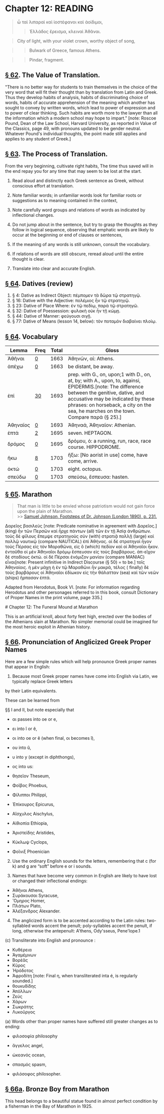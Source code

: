 # Chapter 12: READING 


> ὦ ταὶ λιπαραὶ καὶ ἰοστέφανοι καὶ ἀοίδιμοι,
>> Ἑλλάδος ἔρεισμα, κλειναὶ Ἀθᾶναι.

> City of light, with your violet crown, worthy object of song,

>> Bulwark of Greece, famous Athens.

>> Pindar, fragment.





## [§ 62](#para62). The Value of Translation.


"There is no better way
for students to train themselves in the choice of the very
word that will fit their thought than by translation from
Latin and Greek. Thus they develop habits of analysis,
habits of discriminating choice of words, habits of accurate
apprehension of the meaning which another has sought to
convey by written words, which lead to power of expression
and to power of clear thinking. Such habits are worth
more to the lawyer than all the information which a modern
school may hope to impart.” [note: Roscoe Pound, Dean of the Law School, Harvard University, as reported
in Value of the Classics, page 49, with pronouns updated to be gender neutral. Whatever Pound's individual thoughts, the point made still applies and applies to any student of Greek.]

## [§ 63](#para63). The Process of Translation.


From the very beginning, cultivate right habits, The time thus saved will in
the end repay you for any time that may seem to be lost
at the start.



1. Read aloud and distinctly each Greek sentence as Greek, without conscious effort at translation.

2. Note familiar words; in unfamiliar words look for familiar roots or suggestions as to meaning contained in the context,


<pb n="37"/>

3. Note carefully word groups and relations of words as indicated by inflectional changes.

4. Do not jump about in the sentence, but try to grasp the thoughts as they follow in logical sequence, observing that emphatic words are likely to occur at the beginning or end of clauses or sentences, 

5. If the meaning of any words is still unknown, consult the vocabulary.

6. If relations of words are still obscure, reread aloud until the entire thought is clear.

7. Translate into clear and accurate English.



## [§ 64](#para64). Datives (review)

1. § 4: Dative as Indirect Object:  πέμπομεν τὰ δῶρα τῷ στρατηγῷ.
2. § 16: Dative with the Adjective: πολέμιος ἦν τῷ στρατηγῷ.
3. § 23: Dative of Place Where: ἐν τῷ πεδίῳ, παρὰ τῷ στρατηγῶ.
4. § 32: Dative of Poessession: φυλακὴ οὐκ ἦν τῇ κώμῃ.
5. § 44: Dative of Manner: φεύγουσι σιγῇ.
6. § 77: Dative of Means (lesson 14, below): τὸν ποταμὸν διαβαίνει πλοίῳ.



## [§ 64](#para64). Vocabulary
| Lemma | Freq | Total | Gloss |
| --- | --- | --- | -- |
| Ἀθῆναι | [0](https://github.com/gregorycrane/CrosbySchaeffer2.0/tree/main/chaps/vocpassages/0011-002/Ἀθῆναι.md) | 1663 | Ἀθηνῶν, αἱ: Athens.
| ἀπέχω | [0](https://github.com/gregorycrane/CrosbySchaeffer2.0/tree/main/chaps/vocpassages/0011-002/ἀπέχω.md) | 1663 | be distant, be away.
| ἐπί | [30](https://github.com/gregorycrane/CrosbySchaeffer2.0/tree/main/chaps/vocpassages/0011-002/ἐπί.md) | 1693 | prep. with G., on, upon;1 with D., on, at, by; with A., upon, to, againsi, EPIDERMIS.[note: The difference between the genitive, dative, and accusative may be indicated by these phrases: on horseback, a city on the sea, he marches on the town. Compare παρά (§ 25).]
| Ἀθηναῖος | [0](https://github.com/gregorycrane/CrosbySchaeffer2.0/tree/main/chaps/vocpassages/0011-002/Ἀθηναῖος.md) | 1693 | Ἀθηναά, Ἀθηναῖον: Athenian.
| ἑπτά | [2](https://github.com/gregorycrane/CrosbySchaeffer2.0/tree/main/chaps/vocpassages/0011-002/ἑπτά.md) | 1695 | seven. HEPTAGON.
| δρόμος | [0](https://github.com/gregorycrane/CrosbySchaeffer2.0/tree/main/chaps/vocpassages/0011-002/δρόμος.md) | 1695 | δρόμου, ὁ: a running, run, race, race course. HIPPODROME.
| ἥκω | [8](https://github.com/gregorycrane/CrosbySchaeffer2.0/tree/main/chaps/vocpassages/0011-002/ἥκω.md) | 1703 | ἥξω: [No aorist in use] come, have come, arrive.
| ὀκτώ | [0](https://github.com/gregorycrane/CrosbySchaeffer2.0/tree/main/chaps/vocpassages/0011-002/ὀκτώ.md) | 1703 | eight. octopus.
| σπεύδω | [0](https://github.com/gregorycrane/CrosbySchaeffer2.0/tree/main/chaps/vocpassages/0011-002/σπεύδω.md) | 1703 | σπεύσω, ἔσπευσα: hasten.


## [§ 65](#para65). Marathon



 >  That man is little to be envied whose patriotism would not gain force upon the plain of Marathon.<br/>>> [Samuel Johnson, Footsteps of Dr. Johnson (London 1890), p. 231.](https://en.wikisource.org/wiki/Page:Footsteps_of_Dr._Johnson.djvu/295)




Δαρεῖος βασιλεὺς [note: Predicate nominative in agreement with Δαρεῖος.] (king) ἦν τῶν Περσῶν καὶ ἦρχε πάντων
(all) τῶν ἐν τῇ Ἀσίᾳ ἀνθρώπων. τοὺς δὲ φίλους ἔπεμψε
στρατηγοὺς σὺν (with) στρατιᾷ πολλῇ (large) καὶ πολλῷ ναυτικῷ (compare NAUTICAL) ἐπὶ Ἀθήνας. οἱ δὲ στρατηγοὶ ἦγον
τοὺς Πέρσας εἰς τὸν Μαραθῶνα, εἰς ὃ (which) πεδίον καὶ οἱ
Ἀθηναῖοι ἧκον. ἐνταῦθα οἱ μὲν Ἀθηναῖοι δρόμῳ ἔσπευσαν εἰς
τοὺς βαρβάρους. ἀπ-εῖχον δὲ σταδίους ὀκτώ. οἱ δὲ Πέρσαι ἐνόμιζον μανίαν (compare MANIAC) εἶναι[note: Present infinitive in Indirect Discourse (§ 50) = to be.] τοῖς Ἀθηναίοις.
ἡ μὲν μάχη ἡ ἐν τῷ Μαραθῶνι ἦν μακρά, τέλος ( finally) δὲ
τοὺς βαρβάρους οἱ Ἀθηναῖοι ἐδίωκον εἰς τὴν θάλατταν (sea)
καὶ τῶν νεῶν (ships) ἥρπασαν ἑπτά.



Adapted from Herodotus, Book VI.
<pb n="38"/>
[note: For information regarding Herodotus and other personages referred to in
this book, consult Dictionary of Proper Names in the print volume, page 335.]

<div type="textpart" subtype="para" n="65a">
# Chapter 12: The Funeral Mound at Marathon




This is an artificial knoll, about forty feet high, erected over the bodies of
the Athenians slain at Marathon. No simpler memorial could be imagined
for the most heroic exploit in Athenian history.

## [§ 66](#para66). Pronunciation of Anglicized Greek Proper Names


Here are a few simple rules which will help pronounce Greek proper names that appear in English:



1. Because most Greek proper names have come into English via Latin, we typically replace Greek letters


<pb n="39"/>
by their Latin equivalents.





These can be learned from

§§ I and II, but note especially that


- αι passes into oe or e, 
- ει into î or ê, 
- οι into oe or ê (when final, οι becomes î), 
- ου into û, 
- υ into y (except in diphthongs), 
- ος into us:





- θησεῖον Theseum, 
- Φοῖβος Phoebus,
- Φίλιπποι Philippi, 
- Ἐπίκουρος Epicurus,

- Αἴσχυλος Aischylus, 
- Αἰθιοπία Ethiopia, 
- Ἀριστείδης Aristides,
- Κύκλωψ Cyclops,

- Φοῖνιξ Phoenician



2. Use the ordinary English sounds for the letters, remembering that c (for k) and g are “soft” before e or i sounds.



3. Names that have become  very common in English are likely to have lost or changed their inflectional endings:

- Ἀθῆναι Athens,  
- Συράκουσαι Syracuse, 
- Ὅμηρος Homer, 
- Πλάτων Plato, 
- Ἀλέξανδρος Alexander.







4. The anglicized form is to
be accented according to the
Latin rules: two-syllabled
words accent the penult; poly-syllables accent the penult, if
long, otherwise the antepenult:
A'thens, Ody'sseus, Pene'lope.1



(c) Transliterate into English and pronounce :

- Κυθέρεια 
- Ἀγαμέμνων 
- Βορέᾱς 
- Κῦρος
- Ἡρόδοτος 
- Ἀφροδίτη [note: Final η, when transliterated inta é, is regularly sounded.]
- θουκυδίδης 
- Ἀπόλλων
- Ζεύς 
- Χάρων 
- Σωκράτης 
- Λυκοῦργος

(a) Words other than proper names have suffered still greater changes as to ending:

- φιλοσοφία philosophy

- ἄγγελος angel, 
- ὠκεανός ocean,


- σπασμός spasm,

- φιλόσοφος philosopher.

<pb n="40"/>


## [§ 66a](#para66a). Bronze Boy from Marathon




This head belongs to a beautiful statue found in almost perfect condition by a fisherman in the Bay of Marathon in 1925.

